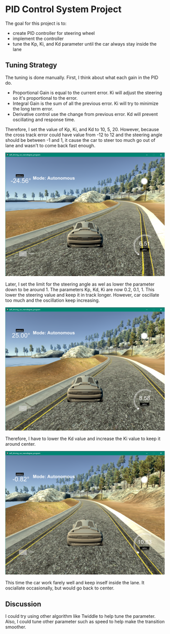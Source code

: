 # PID Control System Project

The goal for this project is to:
* create PID controller for steering wheel
* implement the controller
* tune the Kp, Ki, and Kd parameter until the car always stay inside the lane

## Tuning Strategy

The tuning is done manually. First, I think about what each gain in the PID do.
* Proportional Gain is equal to the current error. Ki will adjust the steering so it's proportional to the error.
* Integral Gain is the sum of all the previous error. Ki will try to minimize the long term error.
* Derivative control use the change from previous error. Kd will prevent oscillating and response time.

Therefore, I set the value of Kp, Ki, and Kd to 10, 5, 20.
However, because the cross track error could have value from -12 to 12 and the steering angle should be between -1 and 1, it cause the car to steer too much go out of lane and wasn't to come back fast enough.

![Trial1](./trial1.png)

Later, I set the limit for the steering angle as wel as lower the parameter down to be around 1. The parameters Kp, Kd, Ki are now 0.2, 0.1, 1. This lower the steering value and keep it in track longer. However, car oscillate too much and the oscillation keep increasing. 

![Trial2](./trial2.png)

Therefore, I have to lower the Kd value and increase the Ki value to keep it around center.

![Trial3](./trial3.png)

This time the car work farely well and keep inself inside the lane. It osciallate occasionally, but would go back to center.

## Discussion

I could try using other algorithm like Twiddle to help tune the parameter. Also, I could tune other parameter such as speed to help make the transition smoother. 